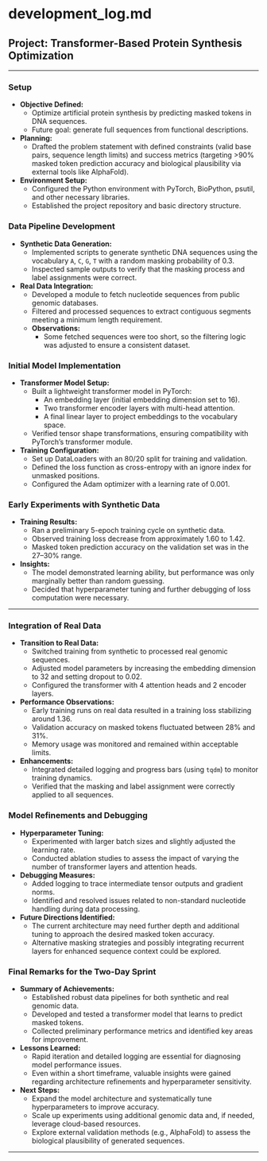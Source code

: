 # development_log.md
## Project: Transformer-Based Protein Synthesis Optimization

---


### Setup
- **Objective Defined:**  
  - Optimize artificial protein synthesis by predicting masked tokens in DNA sequences.
  - Future goal: generate full sequences from functional descriptions.
- **Planning:**  
  - Drafted the problem statement with defined constraints (valid base pairs, sequence length limits) and success metrics (targeting >90% masked token prediction accuracy and biological plausibility via external tools like AlphaFold).
- **Environment Setup:**  
  - Configured the Python environment with PyTorch, BioPython, psutil, and other necessary libraries.
  - Established the project repository and basic directory structure.

### Data Pipeline Development
- **Synthetic Data Generation:**  
  - Implemented scripts to generate synthetic DNA sequences using the vocabulary `A`, `C`, `G`, `T` with a random masking probability of 0.3.
  - Inspected sample outputs to verify that the masking process and label assignments were correct.
- **Real Data Integration:**  
  - Developed a module to fetch nucleotide sequences from public genomic databases.
  - Filtered and processed sequences to extract contiguous segments meeting a minimum length requirement.
  - **Observations:**  
    - Some fetched sequences were too short, so the filtering logic was adjusted to ensure a consistent dataset.

### Initial Model Implementation
- **Transformer Model Setup:**  
  - Built a lightweight transformer model in PyTorch:
    - An embedding layer (initial embedding dimension set to 16).
    - Two transformer encoder layers with multi-head attention.
    - A final linear layer to project embeddings to the vocabulary space.
  - Verified tensor shape transformations, ensuring compatibility with PyTorch’s transformer module.
- **Training Configuration:**  
  - Set up DataLoaders with an 80/20 split for training and validation.
  - Defined the loss function as cross-entropy with an ignore index for unmasked positions.
  - Configured the Adam optimizer with a learning rate of 0.001.

### Early Experiments with Synthetic Data
- **Training Results:**  
  - Ran a preliminary 5-epoch training cycle on synthetic data.
  - Observed training loss decrease from approximately 1.60 to 1.42.
  - Masked token prediction accuracy on the validation set was in the 27–30% range.
- **Insights:**  
  - The model demonstrated learning ability, but performance was only marginally better than random guessing.
  - Decided that hyperparameter tuning and further debugging of loss computation were necessary.

---

### Integration of Real Data
- **Transition to Real Data:**  
  - Switched training from synthetic to processed real genomic sequences.
  - Adjusted model parameters by increasing the embedding dimension to 32 and setting dropout to 0.02.
  - Configured the transformer with 4 attention heads and 2 encoder layers.
- **Performance Observations:**  
  - Early training runs on real data resulted in a training loss stabilizing around 1.36.
  - Validation accuracy on masked tokens fluctuated between 28% and 31%.
  - Memory usage was monitored and remained within acceptable limits.
- **Enhancements:**  
  - Integrated detailed logging and progress bars (using `tqdm`) to monitor training dynamics.
  - Verified that the masking and label assignment were correctly applied to all sequences.

### Model Refinements and Debugging
- **Hyperparameter Tuning:**  
  - Experimented with larger batch sizes and slightly adjusted the learning rate.
  - Conducted ablation studies to assess the impact of varying the number of transformer layers and attention heads.
- **Debugging Measures:**  
  - Added logging to trace intermediate tensor outputs and gradient norms.
  - Identified and resolved issues related to non-standard nucleotide handling during data processing.
- **Future Directions Identified:**  
  - The current architecture may need further depth and additional tuning to approach the desired masked token accuracy.
  - Alternative masking strategies and possibly integrating recurrent layers for enhanced sequence context could be explored.

### Final Remarks for the Two-Day Sprint
- **Summary of Achievements:**  
  - Established robust data pipelines for both synthetic and real genomic data.
  - Developed and tested a transformer model that learns to predict masked tokens.
  - Collected preliminary performance metrics and identified key areas for improvement.
- **Lessons Learned:**  
  - Rapid iteration and detailed logging are essential for diagnosing model performance issues.
  - Even within a short timeframe, valuable insights were gained regarding architecture refinements and hyperparameter sensitivity.
- **Next Steps:**  
  - Expand the model architecture and systematically tune hyperparameters to improve accuracy.
  - Scale up experiments using additional genomic data and, if needed, leverage cloud-based resources.
  - Explore external validation methods (e.g., AlphaFold) to assess the biological plausibility of generated sequences.

---